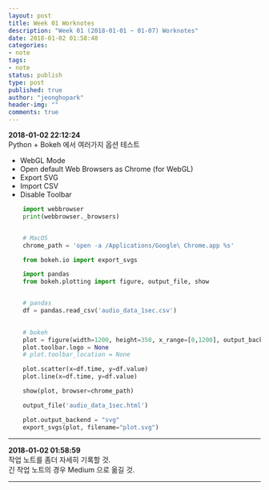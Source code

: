 ```yaml
---
layout: post
title: Week 01 Worknotes
description: "Week 01 (2018-01-01 ~ 01-07) Worknotes"
date: 2018-01-02 01:58:48
categories:
- note
tags:
- note
status: publish
type: post
published: true
author: "jeonghopark"
header-img: ""
comments: true
---
```

**2018-01-02 22:12:24**                 
Python + Bokeh 에서 여러가지 옵션 테스트                
- WebGL Mode          
- Open default Web Browsers as Chrome (for WebGL)            
- Export SVG              
- Import CSV            
- Disable Toolbar

```python
    import webbrowser
    print(webbrowser._browsers)


    # MacOS
    chrome_path = 'open -a /Applications/Google\ Chrome.app %s'

    from bokeh.io import export_svgs

    import pandas
    from bokeh.plotting import figure, output_file, show


    # pandas
    df = pandas.read_csv('audio_data_1sec.csv')

                                 
    # bokeh
    plot = figure(width=1200, height=350, x_range=[0,1200], output_backend="webgl")
    plot.toolbar.logo = None
    # plot.toolbar_location = None

    plot.scatter(x=df.time, y=df.value)
    plot.line(x=df.time, y=df.value)

    show(plot, browser=chrome_path)

    output_file('audio_data_1sec.html')

    plot.output_backend = "svg"
    export_svgs(plot, filename="plot.svg")
```



---             
**2018-01-02 01:58:59**             
작업 노트를 좀더 자세히 기록할 것.            
긴 작업 노트의 경우 Medium 으로 옮길 것.                 

---                         
